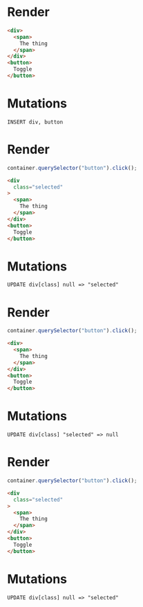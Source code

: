 # Render
```html
<div>
  <span>
    The thing
  </span>
</div>
<button>
  Toggle
</button>
```

# Mutations
```
INSERT div, button
```

# Render
```js
container.querySelector("button").click();
```
```html
<div
  class="selected"
>
  <span>
    The thing
  </span>
</div>
<button>
  Toggle
</button>
```

# Mutations
```
UPDATE div[class] null => "selected"
```

# Render
```js
container.querySelector("button").click();
```
```html
<div>
  <span>
    The thing
  </span>
</div>
<button>
  Toggle
</button>
```

# Mutations
```
UPDATE div[class] "selected" => null
```

# Render
```js
container.querySelector("button").click();
```
```html
<div
  class="selected"
>
  <span>
    The thing
  </span>
</div>
<button>
  Toggle
</button>
```

# Mutations
```
UPDATE div[class] null => "selected"
```